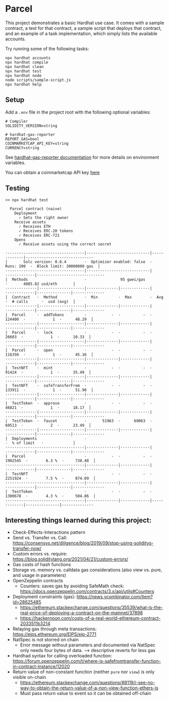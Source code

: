 # Parcel

This project demonstrates a basic Hardhat use case. It comes with a sample contract, a test for that contract, a sample script that deploys that contract, and an example of a task implementation, which simply lists the available accounts.

Try running some of the following tasks:

```shell
npx hardhat accounts
npx hardhat compile
npx hardhat clean
npx hardhat test
npx hardhat node
node scripts/sample-script.js
npx hardhat help
```

## Setup

Add a `.env` file in the project root with the following optional variables:
```
# Compiler
SOLIDITY_VERSION=string

# hardhat-gas-reporter
REPORT_GAS=bool
COINMARKETCAP_API_KEY=string
CURRENCY=string
```
See [hardhat-gas-reporter documentation](https://www.npmjs.com/package/hardhat-gas-reporter) for more details on environment variables.

You can obtain a coinmarketcap API key [here](https://pro.coinmarketcap.com/)

## Testing

```shell
>> npx hardhat test

  Parcel contract (naive)
    Deployment
      ✓ Sets the right owner
    Receive assets
      ✓ Receives ETH
      ✓ Receives ERC-20 tokens
      ✓ Receives ERC-721
    Opens
      ✓ Receive assets using the correct secret

·----------------------------------|----------------------------|-------------|-----------------------------·
|       Solc version: 0.8.4        ·  Optimizer enabled: false  ·  Runs: 200  ·  Block limit: 30000000 gas  │
···································|····························|·············|······························
|  Methods                         ·               95 gwei/gas                ·       4085.82 usd/eth       │
··············|····················|··············|·············|·············|···············|··············
|  Contract   ·  Method            ·  Min         ·  Max        ·  Avg        ·  # calls      ·  usd (avg)  │
··············|····················|··············|·············|·············|···············|··············
|  Parcel     ·  addTokens         ·           -  ·          -  ·     124400  ·            1  ·      48.29  │
··············|····················|··············|·············|·············|···············|··············
|  Parcel     ·  lock              ·           -  ·          -  ·      26603  ·            1  ·      10.33  │
··············|····················|··············|·············|·············|···············|··············
|  Parcel     ·  open              ·           -  ·          -  ·     116350  ·            1  ·      45.16  │
··············|····················|··············|·············|·············|···············|··············
|  TestNFT    ·  mint              ·           -  ·          -  ·      91424  ·            1  ·      35.49  │
··············|····················|··············|·············|·············|···············|··············
|  TestNFT    ·  safeTransferFrom  ·           -  ·          -  ·     133911  ·            1  ·      51.98  │
··············|····················|··············|·············|·············|···············|··············
|  TestToken  ·  approve           ·           -  ·          -  ·      46821  ·            1  ·      18.17  │
··············|····················|··············|·············|·············|···············|··············
|  TestToken  ·  faucet            ·       51963  ·      69063  ·      60513  ·            2  ·      23.49  │
··············|····················|··············|·············|·············|···············|··············
|  Deployments                     ·                                          ·  % of limit   ·             │
···································|··············|·············|·············|···············|··············
|  Parcel                          ·           -  ·          -  ·    1902545  ·        6.3 %  ·     738.48  │
···································|··············|·············|·············|···············|··············
|  TestNFT                         ·           -  ·          -  ·    2251924  ·        7.5 %  ·     874.09  │
···································|··············|·············|·············|···············|··············
|  TestToken                       ·           -  ·          -  ·    1300678  ·        4.3 %  ·     504.86  │
·----------------------------------|--------------|-------------|-------------|---------------|-------------·
```


## Interesting things learned during this project:

- Check-Effects-Interactions pattern
- Send vs. Transfer vs. Call: https://consensys.net/diligence/blog/2019/09/stop-using-soliditys-transfer-now/
- Custom errors vs. require: https://blog.soliditylang.org/2021/04/21/custom-errors/
- Gas costs of hash functions
- Storage vs. memory vs. calldata gas considerations (also view vs. pure, and usage in parameters)
- OpenZeppelin contracts
    - Counters: saves gas by avoiding SafeMath check: https://docs.openzeppelin.com/contracts/3.x/api/utils#Counters
- Deployment constraints (gas): https://news.ycombinator.com/item?id=28625485
    - https://ethereum.stackexchange.com/questions/35539/what-is-the-real-price-of-deploying-a-contract-on-the-mainnet/37898
    - https://hackernoon.com/costs-of-a-real-world-ethereum-contract-2033511b3214
- Relaying gas through meta transactions: https://eips.ethereum.org/EIPS/eip-2771
- NatSpec is not storred on chain
    - Error message without parameters and documented via NatSpec only needs
    four bytes of data. --> descriptive reverts for less gas
- Hardhad syntax for calling overloaded function: https://forum.openzeppelin.com/t/where-is-safefromtransfer-function-in-contract-instance/12020
- Return value of non-constant funciton (neither `pure` nor `view`) is only visible on-chain
    - https://ethereum.stackexchange.com/questions/88119/i-see-no-way-to-obtain-the-return-value-of-a-non-view-function-ethers-js
    - Must pass return value to event so it can be obtained off-chain